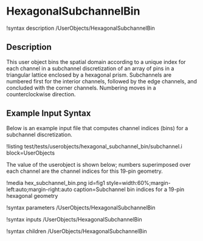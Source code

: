 # HexagonalSubchannelBin

!syntax description /UserObjects/HexagonalSubchannelBin

## Description

This user object bins the spatial domain according to a unique index
for each channel in a subchannel discretization of an array of pins in
a triangular lattice enclosed by a hexagonal prism. Subchannels are numbered
first for the interior channels, followed by the edge channels, and concluded
with the corner channels. Numbering moves in a counterclockwise direction.

## Example Input Syntax

Below is an example input file that computes channel indices (bins)
for a subchannel discretization.

!listing test/tests/userobjects/hexagonal_subchannel_bin/subchannel.i
  block=UserObjects

The value of the userobject is shown below; numbers superimposed over each
channel are the channel indices for this 19-pin geometry.

!media hex_subchannel_bin.png
  id=fig1
  style=width:60%;margin-left:auto;margin-right:auto
  caption=Subchannel bin indices for a 19-pin hexagonal geometry

!syntax parameters /UserObjects/HexagonalSubchannelBin

!syntax inputs /UserObjects/HexagonalSubchannelBin

!syntax children /UserObjects/HexagonalSubchannelBin
